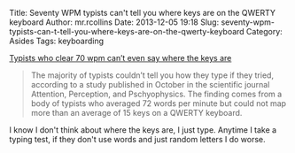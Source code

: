 Title: Seventy WPM typists can't tell you where keys are on the QWERTY keyboard
Author: mr.rcollins
Date: 2013-12-05 19:18
Slug: seventy-wpm-typists-can-t-tell-you-where-keys-are-on-the-qwerty-keyboard
Category: Asides
Tags: keyboarding

[Typists who clear 70 wpm can’t even say where the keys are](http://arstechnica.com/science/2013/12/typists-who-clear-70wpm-cant-even-say-where-the-keys-are/)

>The majority of typists couldn’t tell you how they type if they tried, according to a study published in October in the scientific journal Attention, Perception, and Pschyophysics. The finding comes from a body of typists who averaged 72 words per minute but could not map more than an average of 15 keys on a QWERTY keyboard.

I know I don't think about where the keys are, I just type. Anytime I take a
typing test, if they don't use words and just random letters I do worse.

